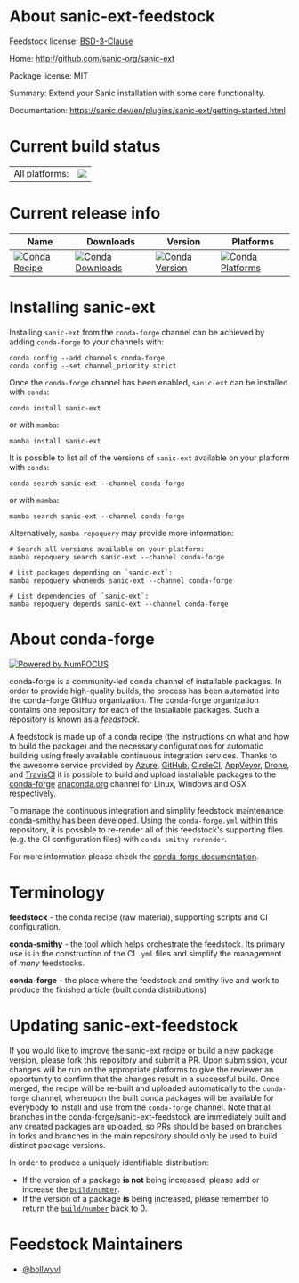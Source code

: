 About sanic-ext-feedstock
=========================

Feedstock license: [BSD-3-Clause](https://github.com/conda-forge/sanic-ext-feedstock/blob/main/LICENSE.txt)

Home: http://github.com/sanic-org/sanic-ext

Package license: MIT

Summary: Extend your Sanic installation with some core functionality.

Documentation: https://sanic.dev/en/plugins/sanic-ext/getting-started.html

Current build status
====================


<table><tr><td>All platforms:</td>
    <td>
      <a href="https://dev.azure.com/conda-forge/feedstock-builds/_build/latest?definitionId=19313&branchName=main">
        <img src="https://dev.azure.com/conda-forge/feedstock-builds/_apis/build/status/sanic-ext-feedstock?branchName=main">
      </a>
    </td>
  </tr>
</table>

Current release info
====================

| Name | Downloads | Version | Platforms |
| --- | --- | --- | --- |
| [![Conda Recipe](https://img.shields.io/badge/recipe-sanic--ext-green.svg)](https://anaconda.org/conda-forge/sanic-ext) | [![Conda Downloads](https://img.shields.io/conda/dn/conda-forge/sanic-ext.svg)](https://anaconda.org/conda-forge/sanic-ext) | [![Conda Version](https://img.shields.io/conda/vn/conda-forge/sanic-ext.svg)](https://anaconda.org/conda-forge/sanic-ext) | [![Conda Platforms](https://img.shields.io/conda/pn/conda-forge/sanic-ext.svg)](https://anaconda.org/conda-forge/sanic-ext) |

Installing sanic-ext
====================

Installing `sanic-ext` from the `conda-forge` channel can be achieved by adding `conda-forge` to your channels with:

```
conda config --add channels conda-forge
conda config --set channel_priority strict
```

Once the `conda-forge` channel has been enabled, `sanic-ext` can be installed with `conda`:

```
conda install sanic-ext
```

or with `mamba`:

```
mamba install sanic-ext
```

It is possible to list all of the versions of `sanic-ext` available on your platform with `conda`:

```
conda search sanic-ext --channel conda-forge
```

or with `mamba`:

```
mamba search sanic-ext --channel conda-forge
```

Alternatively, `mamba repoquery` may provide more information:

```
# Search all versions available on your platform:
mamba repoquery search sanic-ext --channel conda-forge

# List packages depending on `sanic-ext`:
mamba repoquery whoneeds sanic-ext --channel conda-forge

# List dependencies of `sanic-ext`:
mamba repoquery depends sanic-ext --channel conda-forge
```


About conda-forge
=================

[![Powered by
NumFOCUS](https://img.shields.io/badge/powered%20by-NumFOCUS-orange.svg?style=flat&colorA=E1523D&colorB=007D8A)](https://numfocus.org)

conda-forge is a community-led conda channel of installable packages.
In order to provide high-quality builds, the process has been automated into the
conda-forge GitHub organization. The conda-forge organization contains one repository
for each of the installable packages. Such a repository is known as a *feedstock*.

A feedstock is made up of a conda recipe (the instructions on what and how to build
the package) and the necessary configurations for automatic building using freely
available continuous integration services. Thanks to the awesome service provided by
[Azure](https://azure.microsoft.com/en-us/services/devops/), [GitHub](https://github.com/),
[CircleCI](https://circleci.com/), [AppVeyor](https://www.appveyor.com/),
[Drone](https://cloud.drone.io/welcome), and [TravisCI](https://travis-ci.com/)
it is possible to build and upload installable packages to the
[conda-forge](https://anaconda.org/conda-forge) [anaconda.org](https://anaconda.org/)
channel for Linux, Windows and OSX respectively.

To manage the continuous integration and simplify feedstock maintenance
[conda-smithy](https://github.com/conda-forge/conda-smithy) has been developed.
Using the ``conda-forge.yml`` within this repository, it is possible to re-render all of
this feedstock's supporting files (e.g. the CI configuration files) with ``conda smithy rerender``.

For more information please check the [conda-forge documentation](https://conda-forge.org/docs/).

Terminology
===========

**feedstock** - the conda recipe (raw material), supporting scripts and CI configuration.

**conda-smithy** - the tool which helps orchestrate the feedstock.
                   Its primary use is in the construction of the CI ``.yml`` files
                   and simplify the management of *many* feedstocks.

**conda-forge** - the place where the feedstock and smithy live and work to
                  produce the finished article (built conda distributions)


Updating sanic-ext-feedstock
============================

If you would like to improve the sanic-ext recipe or build a new
package version, please fork this repository and submit a PR. Upon submission,
your changes will be run on the appropriate platforms to give the reviewer an
opportunity to confirm that the changes result in a successful build. Once
merged, the recipe will be re-built and uploaded automatically to the
`conda-forge` channel, whereupon the built conda packages will be available for
everybody to install and use from the `conda-forge` channel.
Note that all branches in the conda-forge/sanic-ext-feedstock are
immediately built and any created packages are uploaded, so PRs should be based
on branches in forks and branches in the main repository should only be used to
build distinct package versions.

In order to produce a uniquely identifiable distribution:
 * If the version of a package **is not** being increased, please add or increase
   the [``build/number``](https://docs.conda.io/projects/conda-build/en/latest/resources/define-metadata.html#build-number-and-string).
 * If the version of a package **is** being increased, please remember to return
   the [``build/number``](https://docs.conda.io/projects/conda-build/en/latest/resources/define-metadata.html#build-number-and-string)
   back to 0.

Feedstock Maintainers
=====================

* [@bollwyvl](https://github.com/bollwyvl/)

